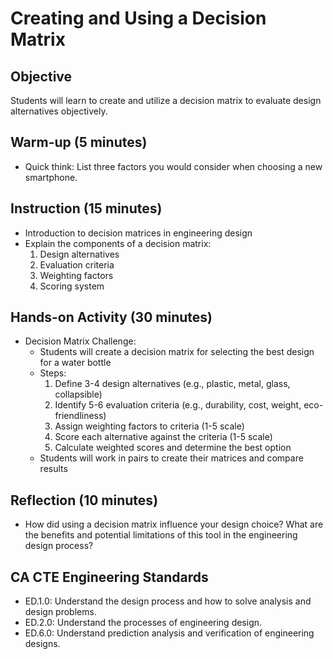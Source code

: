 # Creating and Using a Decision Matrix

## Objective
Students will learn to create and utilize a decision matrix to evaluate design alternatives objectively.

## Warm-up (5 minutes)
- Quick think: List three factors you would consider when choosing a new smartphone.

## Instruction (15 minutes)
- Introduction to decision matrices in engineering design
- Explain the components of a decision matrix:
  1. Design alternatives
  2. Evaluation criteria
  3. Weighting factors
  4. Scoring system

## Hands-on Activity (30 minutes)
- Decision Matrix Challenge:
  - Students will create a decision matrix for selecting the best design for a water bottle
  - Steps:
    1. Define 3-4 design alternatives (e.g., plastic, metal, glass, collapsible)
    2. Identify 5-6 evaluation criteria (e.g., durability, cost, weight, eco-friendliness)
    3. Assign weighting factors to criteria (1-5 scale)
    4. Score each alternative against the criteria (1-5 scale)
    5. Calculate weighted scores and determine the best option
  - Students will work in pairs to create their matrices and compare results

## Reflection (10 minutes)
- How did using a decision matrix influence your design choice? What are the benefits and potential limitations of this tool in the engineering design process?

## CA CTE Engineering Standards
- ED.1.0: Understand the design process and how to solve analysis and design problems.
- ED.2.0: Understand the processes of engineering design.
- ED.6.0: Understand prediction analysis and verification of engineering designs.
